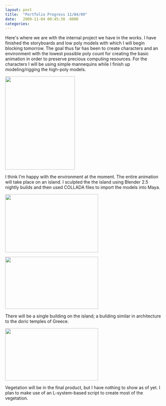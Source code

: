 ```yaml
---
layout: post
title:  "Portfolio Progress 11/04/09"
date:   2009-11-04 00:45:30 -0000
categories:
---
```


Here's where we are with the internal project we have in the works. I have finished the storyboards and low poly models with which I will begin blocking tomorrow. The goal thus far has been to create characters and an environment with the lowest possible poly count for creating the basic animation in order to preserve precious computing resources.<!--more--> For the characters I will be using simple mannequins while I finish up modeling/rigging the high-poly models.

<a href="http://static.squarespace.com/static/521e80f7e4b0fe1b7d940134/521e831ce4b0bf248fe90ee7/521e832fe4b0bf248fe90fe2/1258505447000/maya1.png?format=original"><img title="Maya1" height="300" alt="" width="225" class="aligncenter size-medium wp-image-70" src="http://static.squarespace.com/static/521e80f7e4b0fe1b7d940134/521e831ce4b0bf248fe90ee7/521e832fe4b0bf248fe90fe2/1258505447000/maya1.png?format=original" /></a>

I think I'm happy with the environment at the moment. The entire animation will take place on an island. I sculpted the the island using Blender 2.5 nightly builds and then used COLLADA files to import the models into Maya.

<a style="text-decoration:none;" href="http://static.squarespace.com/static/521e80f7e4b0fe1b7d940134/521e831ce4b0bf248fe90ee7/521e832de4b0bf248fe90fc8/1258505365000/blender.png?format=original"><img title="Blender" height="187" alt="" width="300" class="aligncenter size-medium wp-image-67" src="http://static.squarespace.com/static/521e80f7e4b0fe1b7d940134/521e831ce4b0bf248fe90ee7/521e832de4b0bf248fe90fc8/1258505365000/blender.png?format=original" /></a>

<a href="http://static.squarespace.com/static/521e80f7e4b0fe1b7d940134/521e831ce4b0bf248fe90ee7/521e832ee4b0bf248fe90fd3/1258505399000/island.png?format=original"><img title="island" height="168" alt="" width="300" class="aligncenter size-medium wp-image-68" src="http://static.squarespace.com/static/521e80f7e4b0fe1b7d940134/521e831ce4b0bf248fe90ee7/521e832ee4b0bf248fe90fd3/1258505399000/island.png?format=original" /></a>

There will be a single building on the island; a building similar in architecture to the doric temples of Greece.

<a href="http://static.squarespace.com/static/521e80f7e4b0fe1b7d940134/521e831ce4b0bf248fe90ee7/521e832ee4b0bf248fe90fd9/1258505426000/temple.png?format=original"><img title="temple" height="168" alt="" width="300" class="aligncenter size-medium wp-image-69" src="http://static.squarespace.com/static/521e80f7e4b0fe1b7d940134/521e831ce4b0bf248fe90ee7/521e832ee4b0bf248fe90fd9/1258505426000/temple.png?format=original" /></a>

Vegetation will be in the final product, but I have nothing to show as of yet. I plan to make use of an L-system-based script to create most of the vegetation.
